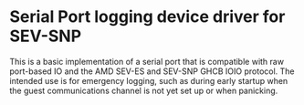 # Serial Port logging device driver for SEV-SNP

This is a basic implementation of a serial port that is compatible with raw
port-based IO and the AMD SEV-ES and SEV-SNP GHCB IOIO protocol. The intended
use is for emergency logging, such as during early startup when the guest
communications channel is not yet set up or when panicking.
